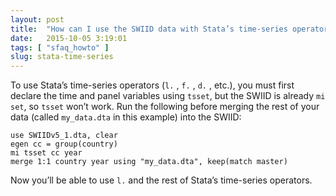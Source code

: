 ```yaml
---
layout: post
title:  "How can I use the SWIID data with Stata’s time-series operators?"
date:   2015-10-05 3:19:01
tags: [ "sfaq_howto" ]
slug: stata-time-series
---
```


To use Stata’s time-series operators (`l.` , `f.` , `d.` , etc.), you must first declare the time and panel variables using `tsset`, but the SWIID is already `mi set`, so `tsset` won’t work. Run the following before merging the rest of your data (called `my_data.dta` in this example) into the SWIID:

    use SWIIDv5_1.dta, clear
    egen cc = group(country)  
    mi tsset cc year
    merge 1:1 country year using "my_data.dta", keep(match master) 

Now you’ll be able to use `l.` and the rest of Stata’s time-series operators.
